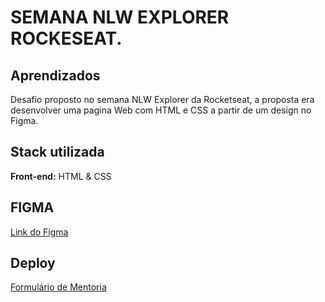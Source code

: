 
# SEMANA NLW EXPLORER ROCKESEAT.


## Aprendizados

Desafio proposto no semana NLW  Explorer da Rocketseat, a proposta era desenvolver uma pagina  Web com HTML e CSS a partir de um design no Figma.

## Stack utilizada

**Front-end:** HTML & CSS

## FIGMA

<a href="https://www.figma.com/file/ASL1v9DqwIe8WsiXsPwAfp/NLW-eSports-(Community)?node-id=6%3A23" target="_blank">Link do Figma</a>

## Deploy

 <a href="https://magenta-capybara-c60584.netlify.app/" target="_blank">Formulário de Mentoria</a>



